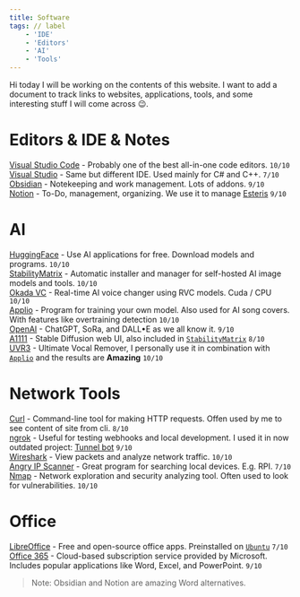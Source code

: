 ```yaml
---
title: Software
tags: // label
    - 'IDE'
    - 'Editors'
    - 'AI'
    - 'Tools'
---
```


Hi today I will be working on the contents of this website.
I want to add a document to track links to websites, applications, tools, and some interesting stuff I will come across 😉.

# Editors & IDE & Notes

[Visual Studio Code](https://code.visualstudio.com/) - Probably one of the best all-in-one code editors. ```10/10```
<br>
[Visual Studio](https://code.visualstudio.com/) - Same but different IDE. Used mainly for C# and C++. ```7/10```
<br>
[Obsidian](https://obsidian.md/) - Notekeeping and work management. Lots of addons. ```9/10```
<br>
[Notion](notion.so) - To-Do, management, organizing. We use it to manage [Esteris](https://esteris.eu) ```9/10```
<br>

# AI

[HuggingFace](https://huggingface.co/) - Use AI applications for free. Download models and programs. ```10/10```
<br>
[StabilityMatrix](https://github.com/LykosAI/StabilityMatrix) - Automatic installer and manager for self-hosted AI image models and tools. ```10/10```
<br>
[Okada VC](https://github.com/w-okada/voice-changer) - Real-time AI voice changer using RVC models. Cuda / CPU ```10/10```
<br>
[Applio](https://applio.org/) - Program for training your own model. Also used for AI song covers. With features like overtraining detection ```10/10```
<br>
[OpenAI](https://openai.com/) - ChatGPT, SoRa, and DALL•E as we all know it. ```9/10```
<br>
[A1111](https://huggingface.co/) - Stable Diffusion web UI, also included in [`StabilityMatrix`](#ai)  ```8/10```
<br>
[UVR3](https://ultimatevocalremover.com/) - Ultimate Vocal Remover, I personally use it in combination with [`Applio`](#ai) and the results are **Amazing** ```10/10```
<br>


# Network Tools

[Curl](https://curl.se/) - Command-line tool for making HTTP requests. Offen used by me to see content of site from cli. ```8/10```
<br>
[ngrok](https://ngrok.com/) - Useful for testing webhooks and local development. I used it in now outdated project: [Tunnel bot](https://github.com/wrexik/discord-tunnel-bot)  ```9/10```
<br>
[Wireshark](https://www.wireshark.org/) - View packets and analyze network traffic. ```10/10```
<br>
[Angry IP Scanner](https://angryip.org/) - Great program for searching local devices. E.g. RPI. ```7/10```
<br>
[Nmap](https://nmap.org/) - Network exploration and security analyzing tool. Often used to look for vulnerabilities. ```10/10```

# Office
[LibreOffice](https://www.libreoffice.org/) - Free and open-source office apps. Preinstalled on [`Ubuntu`](https://wrexik.xyz/index/OSs) ```7/10```
<br>
[Office 365](https://www.office.com/) - Cloud-based subscription service provided by Microsoft. Includes popular applications like Word, Excel, and PowerPoint. ```9/10```
<br>
> Note: Obsidian and Notion are amazing Word alternatives.


